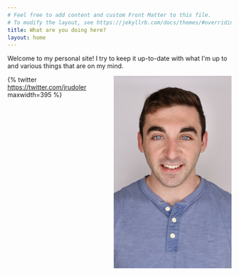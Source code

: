 ```yaml
---
# Feel free to add content and custom Front Matter to this file.
# To modify the layout, see https://jekyllrb.com/docs/themes/#overriding-theme-defaults
title: What are you doing here? 
layout: home 
---
```

Welcome to my personal site! I try to keep it up-to-date with what I'm up to and various things that are on my mind. 

<img src="/images/headshot.jpeg" alt="This is me" width="265" align="right"/>

{% twitter https://twitter.com/jrudoler maxwidth=395 %}

<a rel="me" href="https://neuromatch.social/@jrudoler"></a>
